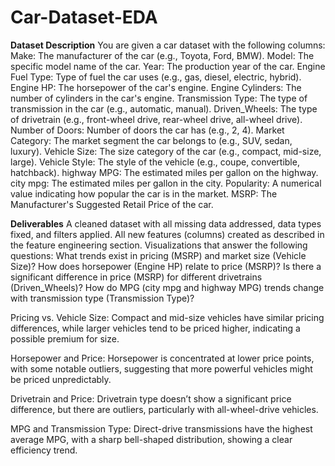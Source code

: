 # Car-Dataset-EDA
**Dataset Description**
You are given a car dataset with the following columns:
Make: The manufacturer of the car (e.g., Toyota, Ford, BMW).
Model: The specific model name of the car.
Year: The production year of the car.
Engine Fuel Type: Type of fuel the car uses (e.g., gas, diesel, electric, hybrid).
Engine HP: The horsepower of the car's engine.
Engine Cylinders: The number of cylinders in the car's engine.
Transmission Type: The type of transmission in the car (e.g., automatic, manual).
Driven_Wheels: The type of drivetrain (e.g., front-wheel drive, rear-wheel drive, all-wheel drive).
Number of Doors: Number of doors the car has (e.g., 2, 4).
Market Category: The market segment the car belongs to (e.g., SUV, sedan, luxury).
Vehicle Size: The size category of the car (e.g., compact, mid-size, large).
Vehicle Style: The style of the vehicle (e.g., coupe, convertible, hatchback).
highway MPG: The estimated miles per gallon on the highway.
city mpg: The estimated miles per gallon in the city.
Popularity: A numerical value indicating how popular the car is in the market.
MSRP: The Manufacturer's Suggested Retail Price of the car.

**Deliverables**
A cleaned dataset with all missing data addressed, data types fixed, and filters applied.
All new features (columns) created as described in the feature engineering section.
Visualizations that answer the following questions:
What trends exist in pricing (MSRP) and market size (Vehicle Size)?
How does horsepower (Engine HP) relate to price (MSRP)?
Is there a significant difference in price (MSRP) for different drivetrains (Driven_Wheels)?
How do MPG (city mpg and highway MPG) trends change with transmission type (Transmission Type)?

Pricing vs. Vehicle Size: Compact and mid-size vehicles have similar pricing differences, while larger vehicles tend to be priced higher, indicating a possible premium for size.

Horsepower and Price: Horsepower is concentrated at lower price points, with some notable outliers, suggesting that more powerful vehicles might be priced unpredictably.

Drivetrain and Price: Drivetrain type doesn’t show a significant price difference, but there are outliers, particularly with all-wheel-drive vehicles.

MPG and Transmission Type: Direct-drive transmissions have the highest average MPG, with a sharp bell-shaped distribution, showing a clear efficiency trend.

